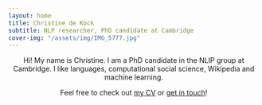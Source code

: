 ```yaml
---
layout: home
title: Christine de Kock 
subtitle: NLP researcher, PhD candidate at Cambridge
cover-img: "/assets/img/IMG_5777.jpg"
---
```


<center> 
Hi! My name is Christine. I am a PhD candidate in the NLIP group at Cambridge. 
I like languages, computational social science, Wikipedia and machine learning. 

Feel free to check out [my CV](christine_cv.pdf) or [get in touch](christinedekock11@gmail.com)! 
</center> 
